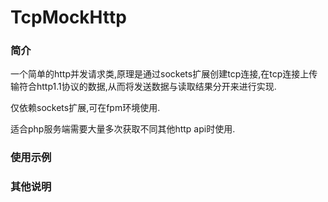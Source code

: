 # TcpMockHttp
### 简介
一个简单的http并发请求类,原理是通过sockets扩展创建tcp连接,在tcp连接上传输符合http1.1协议的数据,从而将发送数据与读取结果分开来进行实现.

仅依赖sockets扩展,可在fpm环境使用.

适合php服务端需要大量多次获取不同其他http api时使用.

### 使用示例


### 其他说明

